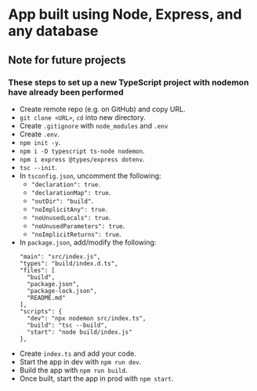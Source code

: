 # App built using Node, Express, and any database

## Note for future projects

### These steps to set up a new TypeScript project with nodemon have already been performed

- Create remote repo (e.g. on GitHub) and copy URL.
- `git clone <URL>`, `cd` into new directory.
- Create `.gitignore` with `node_modules` and `.env`
- Create `.env`.
- `npm init -y`.
- `npm i -D typescript ts-node nodemon`.
- `npm i express @types/express dotenv`.
- `tsc --init`.
- In `tsconfig.json`, uncomment the following:
  - `"declaration": true`.
  - `"declarationMap": true`.
  - `"outDir": "build"`.
  - `"noImplicitAny": true`.
  - `"noUnusedLocals": true`.
  - `"noUnusedParameters": true`.
  - `"noImplicitReturns": true`.
- In `package.json`, add/modify the following:
  ```
  "main": "src/index.js",
  "types": "build/index.d.ts",
  "files": [
    "build",
    "package.json",
    "package-lock.json",
    "README.md"
  ],
  "scripts": {
    "dev": "npx nodemon src/index.ts",
    "build": "tsc --build",
    "start": "node build/index.js"
  },
  ```
- Create `index.ts` and add your code.
- Start the app in dev with `npm run dev`.
- Build the app with `npm run build`.
- Once built, start the app in prod with `npm start`.
